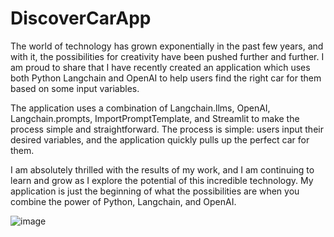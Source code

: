 # DiscoverCarApp

The world of technology has grown exponentially in the past few years, and with it, the possibilities for creativity have been pushed further and further. I am proud to share that I have recently created an application which uses both Python Langchain and OpenAI to help users find the right car for them based on some input variables.

The application uses a combination of Langchain.llms, OpenAI, Langchain.prompts, ImportPromptTemplate, and Streamlit to make the process simple and straightforward. The process is simple: users input their desired variables, and the application quickly pulls up the perfect car for 
them.

I am absolutely thrilled with the results of my work, and I am continuing to learn and grow as I explore the potential of this incredible technology. My application is just the beginning of what the possibilities are when you combine the power of Python, Langchain, and OpenAI. 

![image](https://github.com/shaghil65/DiscoverCarApp/assets/64488880/74c655bc-c342-4aee-bc06-a84a16fc44cf)
